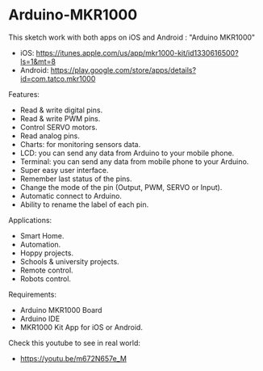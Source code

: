# Arduino-MKR1000
This sketch work with both apps on iOS and Android : "Arduino MKR1000"
- iOS: https://itunes.apple.com/us/app/mkr1000-kit/id1330616500?ls=1&mt=8
- Android: https://play.google.com/store/apps/details?id=com.tatco.mkr1000

Features:

- Read & write digital pins. 
- Read & write PWM pins.
- Control SERVO motors.
- Read analog pins.
- Charts: for monitoring sensors data.
- LCD: you can send any data from Arduino to your mobile phone.
- Terminal: you can send any data from mobile phone to your Arduino.
- Super easy user interface.
- Remember last status of the pins.
- Change the mode of the pin (Output, PWM, SERVO or Input).
- Automatic connect to Arduino.
- Ability to rename the label of each pin.

Applications:

- Smart Home.
- Automation.
- Hoppy projects.
- Schools & university projects.
- Remote control.
- Robots control.

Requirements:
- Arduino MKR1000 Board
- Arduino IDE
- MKR1000 Kit App for iOS or Android.


Check this youtube to see in real world:	
- https://youtu.be/m672N657e_M
